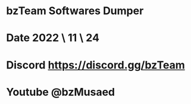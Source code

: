 # bzTeam Softwares Dumper
# Date 2022 \ 11 \ 24
# Discord https://discord.gg/bzTeam
# Youtube @bzMusaed
